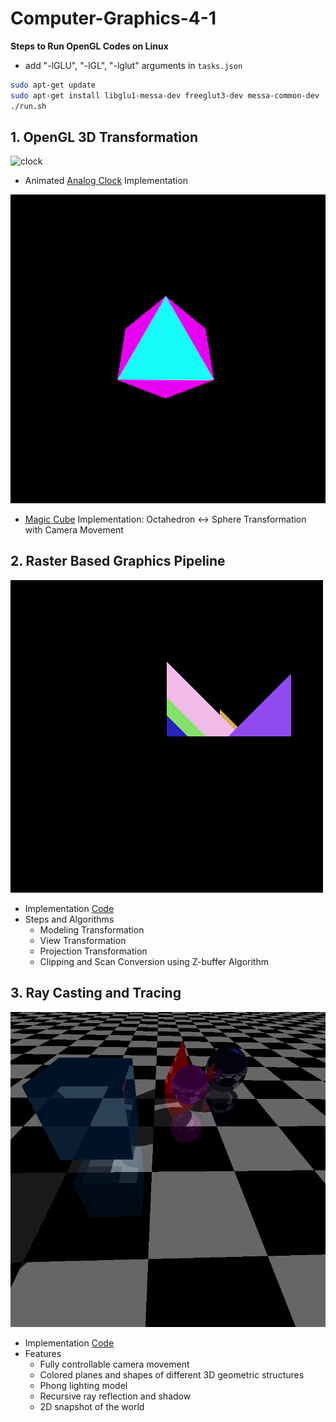 # Computer-Graphics-4-1

**Steps to Run OpenGL Codes on Linux**
- add "-lGLU", "-lGL", "-lglut" arguments in `tasks.json`

```bash
sudo apt-get update
sudo apt-get install libglu1-messa-dev freeglut3-dev messa-common-dev
./run.sh
```

## 1. OpenGL 3D Transformation

![clock](/Offline%201%20OpenGL/clock.gif)

- Animated [Analog Clock](/Offline%201%20OpenGL/clock.cpp) Implementation

![cube](/Offline%201%20OpenGL/cube.gif)

- [Magic Cube](/Offline%201%20OpenGL/magic_cube.cpp) Implementation: Octahedron <-> Sphere Transformation with Camera Movement

## 2. Raster Based Graphics Pipeline

![raster](/Offline%202%20Raster%20Part%202/out.bmp)

- Implementation [Code](/Offline%202%20Raster%20Part%202/)
- Steps and Algorithms
    - Modeling Transformation
    - View Transformation
    - Projection Transformation
    - Clipping and Scan Conversion using Z-buffer Algorithm

## 3. Ray Casting and Tracing

![ray](/Offline%203%20RayTracing/1805112_output.bmp)

- Implementation [Code](/Offline%203%20RayTracing/)
- Features
    - Fully controllable camera movement
    - Colored planes and shapes of different 3D geometric structures
    - Phong lighting model
    - Recursive ray reflection and shadow
    - 2D snapshot of the world
